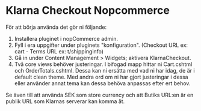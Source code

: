 Klarna Checkout Nopcommerce
===========================
För att börja använda det gör ni följande:
 
1. Installera pluginet i nopCommerce admin.
2. Fyll i era uppgifter under pluginets "konfiguration". (Checkout URL ex: cart - Terms URL ex: t/shippinginfo)
3. Gå in under Content Management > Widgets; aktivera KlarnaCheckout.
4. Två core views behöver justeringar. I bifogad mapp hittar ni Cart.cshtml och OrderTotals.cshtml. Dessa kan ni ersätta med vad ni har idag, de är i default clean theme. Med andra ord om ni har gjort justeringar i dessa eller använder annat tema kan dessa behöva anpassas efter ert behov.

Se även till att använda SEK som store currency och att Butiks URL:en är en publik URL som Klarnas serverar kan komma åt.
